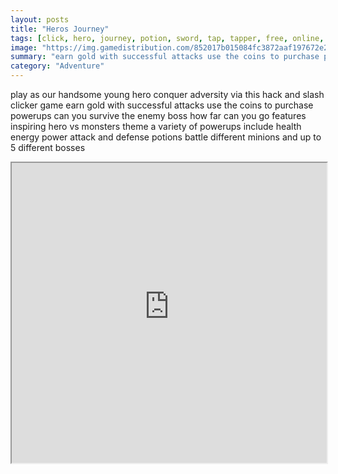 ```yaml
---
layout: posts
title: "Heros Journey"
tags: [click, hero, journey, potion, sword, tap, tapper, free, online, games, oyna, game, free, games, play, play, games]
image: "https://img.gamedistribution.com/852017b015084fc3872aaf197672e2ee-1280x550.jpeg"
summary: "earn gold with successful attacks use the coins to purchase powerups  free online games oyna game free games play play games"
category: "Adventure"
---
```


play as our handsome young hero conquer adversity via this hack and slash clicker game earn gold with successful attacks use the coins to purchase powerups can you survive the enemy boss how far can you go features inspiring hero vs monsters theme a variety of powerups include health energy power attack and defense potions battle different minions and up to 5 different bosses

<iframe width="100%" height="480px;" src="https://html5.gamedistribution.com/852017b015084fc3872aaf197672e2ee/"></iframe>